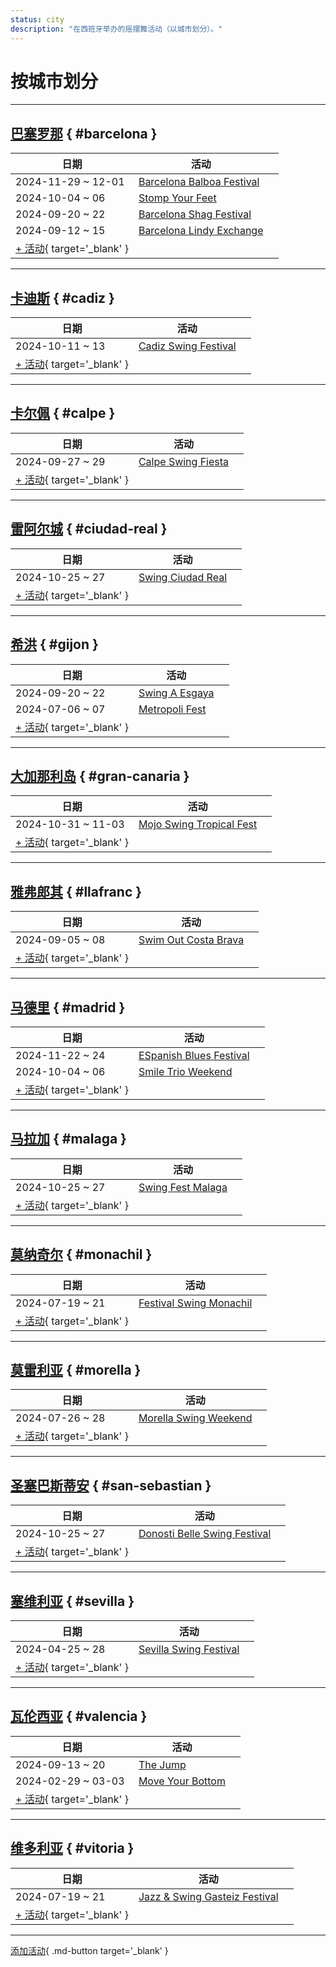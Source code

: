 ```yaml
---
status: city
description: "在西班牙举办的摇摆舞活动（以城市划分）。"
---
```


# 按城市划分

---

## <a id=barcelona></a>[巴塞罗那](#barcelona) { #barcelona }

| 日期 | 活动 | |
| --- | --- | --- |
| 2024-11-29 ~ 12-01 | [Barcelona Balboa Festival](barcelona-balboa-festival-2024.md) |  |
| 2024-10-04 ~ 06 | [Stomp Your Feet](stomp-your-feet-2024.md) |  |
| 2024-09-20 ~ 22 | [Barcelona Shag Festival](barcelona-shag-festival-2024.md) |  |
| 2024-09-12 ~ 15 | [Barcelona Lindy Exchange](barcelona-lindy-exchange-2024.md) |  |
| [+ 活动](https://github.com/swingdance/events/issues/new?assignees=&labels=add+event&projects=&template=02-add_entity.yml&title=%5B2024%2Fes%5D%20%3CName%3E&region=es&province=Barcelona&city=Barcelona&org_id=&date_starts=2024-&date_ends=2024-){ target='_blank' }

---

## <a id=cadiz></a>[卡迪斯](#cadiz) { #cadiz }

| 日期 | 活动 | |
| --- | --- | --- |
| 2024-10-11 ~ 13 | [Cadiz Swing Festival](cadiz-swing-festival-2024.md) |  |
| [+ 活动](https://github.com/swingdance/events/issues/new?assignees=&labels=add+event&projects=&template=02-add_entity.yml&title=%5B2024%2Fes%5D%20%3CName%3E&region=es&province=Cadiz&city=Cadiz&org_id=&date_starts=2024-&date_ends=2024-){ target='_blank' }

---

## <a id=calpe></a>[卡尔佩](#calpe) { #calpe }

| 日期 | 活动 | |
| --- | --- | --- |
| 2024-09-27 ~ 29 | [Calpe Swing Fiesta](calpe-swing-fiesta-2024.md) |  |
| [+ 活动](https://github.com/swingdance/events/issues/new?assignees=&labels=add+event&projects=&template=02-add_entity.yml&title=%5B2024%2Fes%5D%20%3CName%3E&region=es&province=Calpe&city=Calpe&org_id=&date_starts=2024-&date_ends=2024-){ target='_blank' }

---

## <a id=ciudad-real></a>[雷阿尔城](#ciudad-real) { #ciudad-real }

| 日期 | 活动 | |
| --- | --- | --- |
| 2024-10-25 ~ 27 | [Swing Ciudad Real](swing-ciudad-real-2024.md) |  |
| [+ 活动](https://github.com/swingdance/events/issues/new?assignees=&labels=add+event&projects=&template=02-add_entity.yml&title=%5B2024%2Fes%5D%20%3CName%3E&region=es&province=Ciudad%20Real&city=Ciudad%20Real&org_id=&date_starts=2024-&date_ends=2024-){ target='_blank' }

---

## <a id=gijon></a>[希洪](#gijon) { #gijon }

| 日期 | 活动 | |
| --- | --- | --- |
| 2024-09-20 ~ 22 | [Swing A Esgaya](swing-a-esgaya-2024.md) |  |
| 2024-07-06 ~ 07 | [Metropoli Fest](metropoli-fest-2024.md) |  |
| [+ 活动](https://github.com/swingdance/events/issues/new?assignees=&labels=add+event&projects=&template=02-add_entity.yml&title=%5B2024%2Fes%5D%20%3CName%3E&region=es&province=Gijon&city=Gijon&org_id=&date_starts=2024-&date_ends=2024-){ target='_blank' }

---

## <a id=gran-canaria></a>[大加那利岛](#gran-canaria) { #gran-canaria }

| 日期 | 活动 | |
| --- | --- | --- |
| 2024-10-31 ~ 11-03 | [Mojo Swing Tropical Fest](mojo-swing-tropical-fest-2024.md) |  |
| [+ 活动](https://github.com/swingdance/events/issues/new?assignees=&labels=add+event&projects=&template=02-add_entity.yml&title=%5B2024%2Fes%5D%20%3CName%3E&region=es&province=Gran%20Canaria&city=Gran%20Canaria&org_id=&date_starts=2024-&date_ends=2024-){ target='_blank' }

---

## <a id=llafranc></a>[雅弗郎其](#llafranc) { #llafranc }

| 日期 | 活动 | |
| --- | --- | --- |
| 2024-09-05 ~ 08 | [Swim Out Costa Brava](swim-out-costa-brava-2024.md) |  |
| [+ 活动](https://github.com/swingdance/events/issues/new?assignees=&labels=add+event&projects=&template=02-add_entity.yml&title=%5B2024%2Fes%5D%20%3CName%3E&region=es&province=Llafranc&city=Llafranc&org_id=&date_starts=2024-&date_ends=2024-){ target='_blank' }

---

## <a id=madrid></a>[马德里](#madrid) { #madrid }

| 日期 | 活动 | |
| --- | --- | --- |
| 2024-11-22 ~ 24 | [ESpanish Blues Festival](espanish-blues-festival-2024.md) |  |
| 2024-10-04 ~ 06 | [Smile Trio Weekend](smile-trio-weekend-2024.md) |  |
| [+ 活动](https://github.com/swingdance/events/issues/new?assignees=&labels=add+event&projects=&template=02-add_entity.yml&title=%5B2024%2Fes%5D%20%3CName%3E&region=es&province=Madrid&city=Madrid&org_id=&date_starts=2024-&date_ends=2024-){ target='_blank' }

---

## <a id=malaga></a>[马拉加](#malaga) { #malaga }

| 日期 | 活动 | |
| --- | --- | --- |
| 2024-10-25 ~ 27 | [Swing Fest Malaga](swing-fest-malaga-2024.md) |  |
| [+ 活动](https://github.com/swingdance/events/issues/new?assignees=&labels=add+event&projects=&template=02-add_entity.yml&title=%5B2024%2Fes%5D%20%3CName%3E&region=es&province=Malaga&city=Malaga&org_id=&date_starts=2024-&date_ends=2024-){ target='_blank' }

---

## <a id=monachil></a>[莫纳奇尔](#monachil) { #monachil }

| 日期 | 活动 | |
| --- | --- | --- |
| 2024-07-19 ~ 21 | [Festival Swing Monachil](festival-swing-monachil-2024.md) |  |
| [+ 活动](https://github.com/swingdance/events/issues/new?assignees=&labels=add+event&projects=&template=02-add_entity.yml&title=%5B2024%2Fes%5D%20%3CName%3E&region=es&province=Monachil&city=Monachil&org_id=&date_starts=2024-&date_ends=2024-){ target='_blank' }

---

## <a id=morella></a>[莫雷利亚](#morella) { #morella }

| 日期 | 活动 | |
| --- | --- | --- |
| 2024-07-26 ~ 28 | [Morella Swing Weekend](morella-swing-weekend-2024.md) |  |
| [+ 活动](https://github.com/swingdance/events/issues/new?assignees=&labels=add+event&projects=&template=02-add_entity.yml&title=%5B2024%2Fes%5D%20%3CName%3E&region=es&province=Morella&city=Morella&org_id=&date_starts=2024-&date_ends=2024-){ target='_blank' }

---

## <a id=san-sebastian></a>[圣塞巴斯蒂安](#san-sebastian) { #san-sebastian }

| 日期 | 活动 | |
| --- | --- | --- |
| 2024-10-25 ~ 27 | [Donosti Belle Swing Festival](donosti-belle-swing-festival-2024.md) |  |
| [+ 活动](https://github.com/swingdance/events/issues/new?assignees=&labels=add+event&projects=&template=02-add_entity.yml&title=%5B2024%2Fes%5D%20%3CName%3E&region=es&province=San%20Sebastian&city=San%20Sebastian&org_id=&date_starts=2024-&date_ends=2024-){ target='_blank' }

---

## <a id=sevilla></a>[塞维利亚](#sevilla) { #sevilla }

| 日期 | 活动 | |
| --- | --- | --- |
| 2024-04-25 ~ 28 | [Sevilla Swing Festival](sevilla-swing-festival-2024.md) |  |
| [+ 活动](https://github.com/swingdance/events/issues/new?assignees=&labels=add+event&projects=&template=02-add_entity.yml&title=%5B2024%2Fes%5D%20%3CName%3E&region=es&province=Sevilla&city=Sevilla&org_id=&date_starts=2024-&date_ends=2024-){ target='_blank' }

---

## <a id=valencia></a>[瓦伦西亚](#valencia) { #valencia }

| 日期 | 活动 | |
| --- | --- | --- |
| 2024-09-13 ~ 20 | [The Jump](the-jump-2024.md) |  |
| 2024-02-29 ~ 03-03 | [Move Your Bottom](move-your-bottom-2024.md) |  |
| [+ 活动](https://github.com/swingdance/events/issues/new?assignees=&labels=add+event&projects=&template=02-add_entity.yml&title=%5B2024%2Fes%5D%20%3CName%3E&region=es&province=Valencia&city=Valencia&org_id=&date_starts=2024-&date_ends=2024-){ target='_blank' }

---

## <a id=vitoria></a>[维多利亚](#vitoria) { #vitoria }

| 日期 | 活动 | |
| --- | --- | --- |
| 2024-07-19 ~ 21 | [Jazz & Swing Gasteiz Festival](jazz-n-swing-gasteiz-festival-2024.md) |  |
| [+ 活动](https://github.com/swingdance/events/issues/new?assignees=&labels=add+event&projects=&template=02-add_entity.yml&title=%5B2024%2Fes%5D%20%3CName%3E&region=es&province=Vitoria&city=Vitoria&org_id=&date_starts=2024-&date_ends=2024-){ target='_blank' }

---

[添加活动](https://github.com/swingdance/events/issues/new?assignees=&labels=add+event&projects=&template=02-add_entity.yml&title=%5Bes%5D%20%3CName%3E&region=es&province=&city=&org_id=2024){ .md-button target='_blank' }
